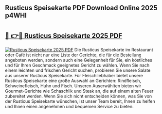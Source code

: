 ## Rusticus Speisekarte PDF Download Online 2025 p4WHl

# <h2><a href="http://gc70ll.nevu.top/?p=Rusticus+Speisekarte">🔗 👉🔴 Rusticus Speisekarte 2025 PDF</a></h2>

[![Rusticus Speisekarte 2025 PDF](https://i.imgur.com/dBaPXMq.png)](http://gc70ll.nevu.top/?p=Rusticus+Speisekarte)
Die Rusticus Speisekarte im Restaurant oder Café ist nicht nur eine Liste der Gerichte, die für die Bestellung angeboten werden, sondern auch eine Gelegenheit für Sie, ein köstliches und für Ihren Geschmack geeignetes Gericht zu wählen. Wenn Sie nach einem leichten und frischen Gericht suchen, probieren Sie unsere Salate aus unserer Rusticus Speisekarte. Für Fleischliebhaber bietet unsere Rusticus Speisekarte eine große Auswahl an Gerichten: Rindfleisch, Schweinefleisch, Huhn und Fisch. Unseren Auserwählten bieten wir Gourmet-Gerichte wie Schaschlik und Steak an, die auf einem alten Feuer zubereitet werden. Wenn Sie sich nicht entscheiden können, was Sie von der Rusticus Speisekarte wünschen, ist unser Team bereit, Ihnen zu helfen und Ihnen einen angenehmen und bequemen Service zu bieten.
